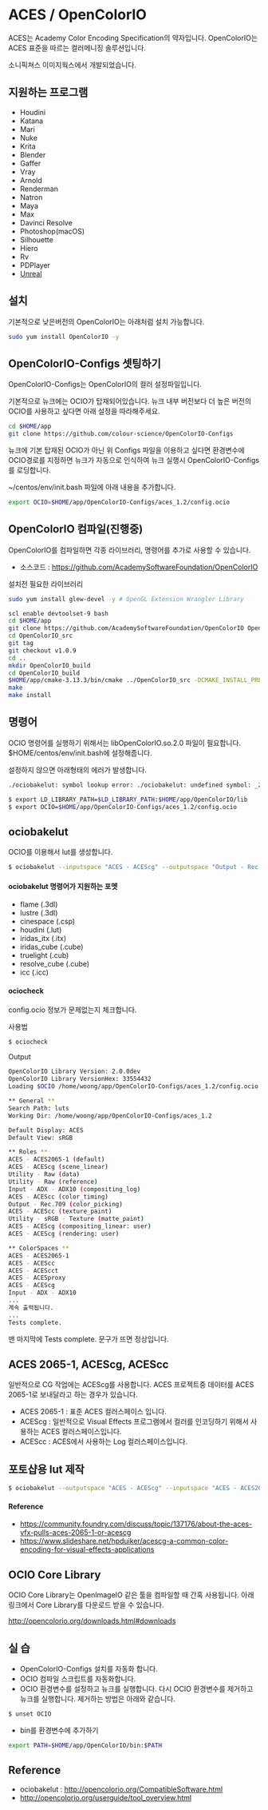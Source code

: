 # ACES / OpenColorIO

ACES는 Academy Color Encoding Specification의 약자입니다.
OpenColorIO는 ACES 표준을 따르는 컬러메니징 솔루션입니다.

소니픽쳐스 이미지웍스에서 개발되었습니다.

## 지원하는 프로그램

- Houdini
- Katana
- Mari
- Nuke
- Krita
- Blender
- Gaffer
- Vray
- Arnold
- Renderman
- Natron
- Maya
- Max
- Davinci Resolve
- Photoshop(macOS)
- Silhouette
- Hiero
- Rv
- PDPlayer
- [Unreal](https://docs.unrealengine.com/en-us/Engine/Rendering/PostProcessEffects/ColorGrading)

## 설치

기본적으로 낮은버전의 OpenColorIO는 아래처럼 설치 가능합니다.

```bash
sudo yum install OpenColorIO -y
```

## OpenColorIO-Configs 셋팅하기

OpenColorIO-Configs는 OpenColorIO의 컬러 설정파일입니다.

기본적으로 뉴크에는 OCIO가 탑재되어있습니다.
뉴크 내부 버전보다 더 높은 버전의 OCIO를 사용하고 싶다면 아래 설정을 따라해주세요.

```bash
cd $HOME/app
git clone https://github.com/colour-science/OpenColorIO-Configs
```

뉴크에 기본 탑재된 OCIO가 아닌 위 Configs 파일을 이용하고 싶다면 환경변수에 OCIO경로를 지정하면 뉴크가 자동으로 인식하여 뉴크 실행시 OpenColorIO-Configs를 로딩합니다.

~/centos/env/init.bash 파일에 아래 내용을 추가합니다.

```bash
export OCIO=$HOME/app/OpenColorIO-Configs/aces_1.2/config.ocio
```

## OpenColorIO 컴파일(진행중)

OpenColorIO를 컴파일하면 각종 라이브러리, 명령어를 추가로 사용할 수 있습니다.

- 소스코드 : https://github.com/AcademySoftwareFoundation/OpenColorIO


설치전 필요한 라이브러리

```bash
sudo yum install glew-devel -y # OpenGL Extension Wrangler Library
```

```bash
scl enable devtoolset-9 bash
cd $HOME/app
git clone https://github.com/AcademySoftwareFoundation/OpenColorIO OpenColorIO_src
cd OpenColorIO_src
git tag
git checkout v1.0.9
cd ..
mkdir OpenColorIO_build
cd OpenColorIO_build
$HOME/app/cmake-3.13.3/bin/cmake ../OpenColorIO_src -DCMAKE_INSTALL_PREFIX=$HOME/app/OpenColorIO
make
make install
```


## 명령어

OCIO 명령어를 실행하기 위해서는 libOpenColorIO.so.2.0 파일이 필요합니다.
$HOME/centos/env/init.bash에 설정해줍니다.

설정하지 않으면 아래형태의 에러가 발생합니다.

```bash
./ociobakelut: symbol lookup error: ./ociobakelut: undefined symbol: _ZdlPvm
```

```bash
$ export LD_LIBRARY_PATH=$LD_LIBRARY_PATH:$HOME/app/OpenColorIO/lib
$ export OCIO=$HOME/app/OpenColorIO-Configs/aces_1.2/config.ocio
```

## ociobakelut

OCIO를 이용해서 lut를 생성합니다.

```bash
$ ociobakelut --inputspace "ACES - ACEScg" --outputspace "Output - Rec.709" --format flame flame_acescg_to_rec709.3dl
```

#### ociobakelut 명령어가 지원하는 포멧

- flame (.3dl)
- lustre (.3dl)
- cinespace (.csp)
- houdini (.lut)
- iridas_itx (.itx)
- iridas_cube (.cube)
- truelight (.cub)
- resolve_cube (.cube)
- icc (.icc)

#### ociocheck

config.ocio 정보가 문제없는지 체크합니다.

사용법

```bash
$ ociocheck
```

Output

```bash
OpenColorIO Library Version: 2.0.0dev
OpenColorIO Library VersionHex: 33554432
Loading $OCIO /home/woong/app/OpenColorIO-Configs/aces_1.2/config.ocio

** General **
Search Path: luts
Working Dir: /home/woong/app/OpenColorIO-Configs/aces_1.2

Default Display: ACES
Default View: sRGB

** Roles **
ACES - ACES2065-1 (default)
ACES - ACEScg (scene_linear)
Utility - Raw (data)
Utility - Raw (reference)
Input - ADX - ADX10 (compositing_log)
ACES - ACEScc (color_timing)
Output - Rec.709 (color_picking)
ACES - ACEScc (texture_paint)
Utility - sRGB - Texture (matte_paint)
ACES - ACEScg (compositing_linear: user)
ACES - ACEScg (rendering: user)

** ColorSpaces **
ACES - ACES2065-1
ACES - ACEScc
ACES - ACEScct
ACES - ACESproxy
ACES - ACEScg
Input - ADX - ADX10
...
계속 출력됩니다.
...
Tests complete.
```

맨 마지막에 Tests complete. 문구가 뜨면 정상입니다.


## ACES 2065-1, ACEScg, ACEScc

일반적으로 CG 작업에는 ACEScg를 사용합니다.
ACES 프로젝트중 데이터를 ACES 2065-1로 보내달라고 하는 경우가 있습니다.

- ACES 2065-1 : 표준 ACES 컬러스페이스 입니다.
- ACEScg : 일반적으로 Visual Effects 프로그램에서 컬러를 인코딩하기 위해서 사용하는 ACES 컬러스페이스입니다.
- ACEScc : ACES에서 사용하는 Log 컬러스페이스입니다.

## 포토샵용 lut 제작

```bash
$ ociobakelut --outputspace "ACES - ACEScg" --inputspace "ACES - ACES2065-1" --format flame aces2065-1_to_acescg.3dl
```

#### Reference

- https://community.foundry.com/discuss/topic/137176/about-the-aces-vfx-pulls-aces-2065-1-or-acescg
- https://www.slideshare.net/hpduiker/acescg-a-common-color-encoding-for-visual-effects-applications

## OCIO Core Library

OCIO Core Library는 OpenImageIO 같은 툴을 컴파일할 때 간혹 사용됩니다.
아래 링크에서 Core Library를 다운로드 받을 수 있습니다.

http://opencolorio.org/downloads.html#downloads

## 실 습

- OpenColorIO-Configs 설치를 자동화 합니다.
- OCIO 컴파일 스크립트를 자동화합니다.
- OCIO 환경변수를 설정하고 뉴크를 실행합니다. 다시 OCIO 환경변수를 제거하고 뉴크를 실행합니다. 제거하는 방법은 아래와 같습니다.

```bash
$ unset OCIO
```

- bin를 환경변수에 추가하기

```bash
export PATH=$HOME/app/OpenColorIO/bin:$PATH
```

## Reference

- ociobakelut : http://opencolorio.org/CompatibleSoftware.html
- http://opencolorio.org/userguide/tool_overview.html
